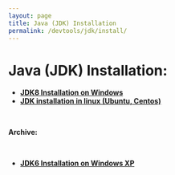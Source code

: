 ```yaml
---
layout: page
title: Java (JDK) Installation
permalink: /devtools/jdk/install/
---
```


# Java (JDK) Installation:

<ul>
    <li><strong><a href="http://www.guru99.com/install-java.html" rel="nofollow">JDK8 Installation on Windows</a></strong></li>
    <li><strong><a href="/devtools/jdk/install/linux/">JDK installation in linux (Ubuntu, Centos)</a></strong></li>
</ul>

<br/>

**Archive:**

<br/>

<ul>
    <li><strong><a href="/devtools/jdk/install/windows/xp/">JDK6 Installation on Windows XP</a></strong></li>
</ul>
